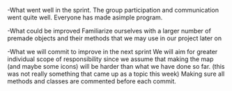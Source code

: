 
-What went well in the sprint.
The group participation and communication went quite well. Everyone has made asimple program.

-What could be improved
Familiarize ourselves with a larger number of premade objects and their methods that we may use in our project later on 

-What we will commit to improve in the next sprint
We will aim for greater individual scope of responsibility since we assume that
making the map (and maybe some icons) will be harder than what we have done so far.
(this was not really something that came up as a topic this week)
Making sure all methods and classes are commented before each commit.
